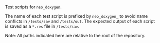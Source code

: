 Test scripts for `neo_doxygen`.

The name of each test script is prefixed by `neo_doxygen_` to avoid name
conflicts in `/tests/sav` and `/tests/out`. The expected output of each script
is saved as a `*.res` file in `/tests/sav`.

Note: All paths indicated here are relative to the root of the repository.
